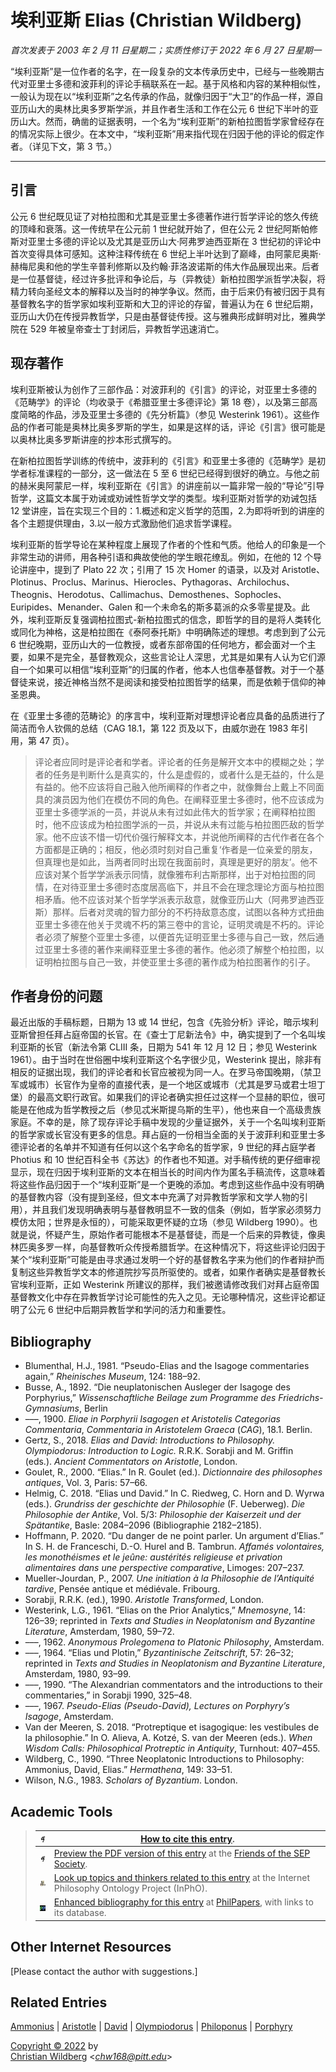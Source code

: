 # 埃利亚斯 Elias (Christian Wildberg)

*首次发表于 2003 年 2 月 11 日星期二；实质性修订于 2022 年 6 月 27 日星期一*

“埃利亚斯”是一位作者的名字，在一段复杂的文本传承历史中，已经与一些晚期古代对亚里士多德和波菲利的评论手稿联系在一起。基于风格和内容的某种相似性，一般认为现在以“埃利亚斯”之名传承的作品，就像归因于“大卫”的作品一样，源自亚历山大的奥林比奥多罗斯学派，并且作者生活和工作在公元 6 世纪下半叶的亚历山大。然而，确凿的证据表明，一个名为“埃利亚斯”的新柏拉图哲学家曾经存在的情况实际上很少。在本文中，“埃利亚斯”用来指代现在归因于他的评论的假定作者。（详见下文，第 3 节。）

---

## 引言

公元 6 世纪既见证了对柏拉图和尤其是亚里士多德著作进行哲学评论的悠久传统的顶峰和衰落。这一传统早在公元前 1 世纪就开始了，但在公元 2 世纪阿斯帕修斯对亚里士多德的评论以及尤其是亚历山大·阿弗罗迪西亚斯在 3 世纪初的评论中首次变得具体可感知。这种注释传统在 6 世纪上半叶达到了巅峰，由阿蒙尼奥斯·赫梅尼奥和他的学生辛普利修斯以及约翰·菲洛波诺斯的伟大作品展现出来。后者是一位基督徒，经过许多批评和争论后，与（异教徒）新柏拉图学派哲学决裂，将精力转向圣经文本的解释以及当时的神学争议。然而，由于后来仍有被归因于具有基督教名字的哲学家如埃利亚斯和大卫的评论的存留，普遍认为在 6 世纪后期，亚历山大仍在传授异教哲学，只是由基督徒传授。这与雅典形成鲜明对比，雅典学院在 529 年被皇帝查士丁封闭后，异教哲学迅速消亡。

## 现存著作

埃利亚斯被认为创作了三部作品：对波菲利的《引言》的评论，对亚里士多德的《范畴学》的评论（均收录于《希腊亚里士多德评论》第 18 卷），以及第三部高度简略的作品，涉及亚里士多德的《先分析篇》（参见 Westerink 1961）。这些作品的作者可能是奥林比奥多罗斯的学生，如果是这样的话，评论《引言》很可能是以奥林比奥多罗斯讲座的抄本形式撰写的。

在新柏拉图哲学训练的传统中，波菲利的《引言》和亚里士多德的《范畴学》是初学者标准课程的一部分，这一做法在 5 至 6 世纪已经得到很好的确立。与他之前的赫米奥阿蒙尼一样，埃利亚斯在《引言》的讲座前以一篇非常一般的“导论”引导哲学，这篇文本属于劝诫或劝诫性哲学文学的类型。埃利亚斯对哲学的劝诫包括 12 堂讲座，旨在实现三个目的：1.概述和定义哲学的范围，2.为即将听到的讲座的各个主题提供理由，3.以一般方式激励他们追求哲学课程。

埃利亚斯的哲学导论在某种程度上展现了作者的个性和气质。他给人的印象是一个非常生动的讲师，用各种引语和典故使他的学生眼花缭乱。例如，在他的 12 个导论讲座中，提到了 Plato 22 次；引用了 15 次 Homer 的语录，以及对 Aristotle、Plotinus、Proclus、Marinus、Hierocles、Pythagoras、Archilochus、Theognis、Herodotus、Callimachus、Demosthenes、Sophocles、Euripides、Menander、Galen 和一个未命名的斯多葛派的众多零星提及。此外，埃利亚斯反复强调柏拉图式-新柏拉图式的信念，即哲学的目的是将人类转化或同化为神格，这是柏拉图在《泰阿泰托斯》中明确陈述的理想。考虑到到了公元 6 世纪晚期，亚历山大的一位教授，或者东部帝国的任何地方，都会面对一个主要，如果不是完全，基督教观众，这些言论让人深思，尤其是如果有人认为它们源自一个如果可以相信“埃利亚斯”的归属的作者，他本人也信奉基督教。对于一个基督徒来说，接近神格当然不是阅读和接受柏拉图哲学的结果，而是依赖于信仰的神圣恩典。

在《亚里士多德的范畴论》的序言中，埃利亚斯对理想评论者应具备的品质进行了简洁而令人钦佩的总结（CAG 18.1，第 122 页及以下，由威尔逊在 1983 年引用，第 47 页）。

> 评论者应同时是评论者和学者。评论者的任务是解开文本中的模糊之处；学者的任务是判断什么是真实的，什么是虚假的，或者什么是无益的，什么是有益的。他不应该将自己融入他所阐释的作者之中，就像舞台上戴上不同面具的演员因为他们在模仿不同的角色。在阐释亚里士多德时，他不应该成为亚里士多德学派的一员，并说从未有过如此伟大的哲学家；在阐释柏拉图时，他不应该成为柏拉图学派的一员，并说从未有过能与柏拉图匹敌的哲学家。他不应该不惜一切代价强行解释文本，并说他所阐释的古代作者在各个方面都是正确的；相反，他必须时刻对自己重复‘作者是一位亲爱的朋友，但真理也是如此，当两者同时出现在我面前时，真理是更好的朋友’。他不应该对某个哲学学派表示同情，就像雅布利古斯那样，出于对柏拉图的同情，在对待亚里士多德时态度居高临下，并且不会在理念理论方面与柏拉图相矛盾。他不应该对某个哲学学派表示敌意，就像亚历山大（阿弗罗迪西亚斯）那样。后者对灵魂的智力部分的不朽持敌意态度，试图以各种方式扭曲亚里士多德在他关于灵魂不朽的第三卷中的言论，证明灵魂是不朽的。评论者必须了解整个亚里士多德，以便首先证明亚里士多德与自己一致，然后通过亚里士多德的著作来阐释亚里士多德的著作。他必须了解整个柏拉图，以证明柏拉图与自己一致，并使亚里士多德的著作成为柏拉图著作的引子。

## 作者身份的问题

最近出版的手稿标题，日期为 13 或 14 世纪，包含《先验分析》评论，暗示埃利亚斯曾担任拜占庭帝国的长官。在《查士丁尼新法令》中，确实提到了一个名叫埃利亚斯的长官（新法令第 CLIII 条，日期为 541 年 12 月 12 日；参见 Westerink 1961）。由于当时在世俗圈中埃利亚斯这个名字很少见，Westerink 提出，除非有相反的证据出现，我们的评论者和长官应被视为同一人。在罗马帝国晚期，（禁卫军或城市）长官作为皇帝的直接代表，是一个地区或城市（尤其是罗马或君士坦丁堡）的最高文职行政官。如果我们的评论者确实担任过这样一个显赫的职位，很可能是在他成为哲学教授之后（参见忒米斯提乌斯的生平），他也来自一个高级贵族家庭。不幸的是，除了现存评论手稿中发现的少量证据外，关于一个名叫埃利亚斯的哲学家或长官没有更多的信息。拜占庭的一份相当全面的关于波菲利和亚里士多德评论者的名单并不知道有任何以这个名字命名的哲学家，9 世纪的拜占庭学者 Photius 和 10 世纪百科全书《苏达》的作者也不知道。对手稿传统的更仔细审视显示，现在归因于埃利亚斯的文本在相当长的时间内作为匿名手稿流传，这意味着将这些作品归因于一个“埃利亚斯”是一个更晚的添加。考虑到这些作品中没有明确的基督教内容（没有提到圣经，但文本中充满了对异教哲学家和文学人物的引用），并且我们发现明确表明与基督教明显不一致的信条（例如，哲学家必须努力模仿太阳；世界是永恒的），可能采取更怀疑的立场（参见 Wildberg 1990）。也就是说，怀疑产生，原始作者可能根本不是基督徒，而是一个后来的异教徒，像奥林匹奥多罗一样，向基督教听众传授希腊哲学。在这种情况下，将这些评论归因于某个“埃利亚斯”可能是由寻求通过发明一个好的基督教名字来为他们的作者辩护而复制这些异教哲学文本的修道院抄写员所驱使的。或者，如果作者确实是基督教长官埃利亚斯，正如 Westerink 所建议的那样，我们被邀请修改我们对拜占庭帝国基督教文化中存在异教哲学讨论可能性的先入之见。无论哪种情况，这些评论都证明了公元 6 世纪中后期异教哲学和学问的活力和重要性。

<!--md-padding-ignore-begin-->
## Bibliography

* Blumenthal, H.J., 1981. “Pseudo-Elias and the Isagoge commentaries again,” *Rheinisches Museum*, 124: 188–92.
* Busse, A., 1892. “Die neuplatonischen Ausleger der Isagoge des Porphyrius,” *Wissenschaftliche Beilage zum Programme des Friedrichs-Gymnasiums*, Berlin
* –––, 1900. *Eliae in Porphyrii Isagogen et Aristotelis Categorias Commentaria*, *Commentaria in Aristotelem Graeca* (*CAG*), 18.1. Berlin.
* Gertz, S., 2018. *Elias and David: Introductions to Philosophy. Olympiodorus: Introduction to Logic.* R.R.K. Sorabji and M. Griffin (eds.). *Ancient Commentators on Aristotle*, London.
* Goulet, R., 2000. “Elias.” In R. Goulet (ed.). *Dictionnaire des philosophes antiques*, Vol. 3, Paris: 57–66.
* Helmig, C. 2018. “Elias und David.” In C. Riedweg, C. Horn and D. Wyrwa (eds.). *Grundriss der geschichte der Philosophie* (F. Ueberweg). *Die Philosophie der Antike*, Vol. 5/3: *Philosophie der Kaiserzeit und der Spätantike*, Basle: 2084–2096 (Bibliographie 2182–2185).
* Hoffmann, P. 2020. “Du danger de ne point parler. Un argument d’Elias.” In S. H. de Franceschi, D.-O. Hurel and B. Tambrun. *Affamés volontaires, les monothéismes et le jeûne: austérités religieuse et privation alimentaires dans une perspective comparative*, Limoges: 207–237.
* Mueller-Jourdan, P., 2007. *Une initiation à la Philosophie de l’Antiquité tardive*, Pensée antique et médiévale. Fribourg.
* Sorabji, R.R.K. (ed.), 1990. *Aristotle Transformed*, London.
* Westerink, L.G., 1961. “Elias on the Prior Analytics,” *Mnemosyne*, 14: 126–39; reprinted in *Texts and Studies in Neoplatonism and Byzantine Literature*, Amsterdam, 1980, 59–72.
* –––, 1962. *Anonymous Prolegomena to Platonic Philosophy*, Amsterdam.
* –––, 1964. “Elias und Plotin,” *Byzantinische Zeitschrift*, 57: 26–32; reprinted in *Texts and Studies in Neoplatonism and Byzantine Literature*, Amsterdam, 1980, 93–99.
* –––, 1990. “The Alexandrian commentators and the introductions to their commentaries,” in Sorabji 1990, 325–48.
* –––, 1967. *Pseudo-Elias (Pseudo-David), Lectures on Porphyry’s Isagoge*, Amsterdam.
* Van der Meeren, S. 2018. “Protreptique et isagogique: les vestibules de la philosophie.” In O. Alieva, A. Kotzé, S. van der Meeren (eds.). *When Wisdom Calls: Philosophical Protreptic in Antiquity*, Turnhout: 407–455.
* Wildberg, C., 1990. “Three Neoplatonic Introductions to Philosophy: Ammonius, David, Elias.” *Hermathena*, 149: 33–51.
* Wilson, N.G., 1983. *Scholars of Byzantium*. London.

## Academic Tools

> | ![sep man icon](../.gitbook/assets/sepman-icon.png) | [How to cite this entry](https://plato.stanford.edu/cgi-bin/encyclopedia/archinfo.cgi?entry=elias). |
> | --- | --- |
> | ![sep man icon](../.gitbook/assets/sepman-icon.png) | [Preview the PDF version of this entry](https://leibniz.stanford.edu/friends/preview/elias/) at the [Friends of the SEP Society](https://leibniz.stanford.edu/friends/). |
> | ![inpho icon](../.gitbook/assets/inpho.png) | [Look up topics and thinkers related to this entry](https://www.inphoproject.org/entity?sep=elias&redirect=True) at the Internet Philosophy Ontology Project (InPhO). |
> | ![phil papers icon](../.gitbook/assets/pp.png) | [Enhanced bibliography for this entry](https://philpapers.org/sep/elias/) at [PhilPapers](https://philpapers.org/), with links to its database. |

## Other Internet Resources

[Please contact the author with suggestions.]

## Related Entries

[Ammonius](https://plato.stanford.edu/entries/ammonius/) | [Aristotle](https://plato.stanford.edu/entries/aristotle/) | [David](https://plato.stanford.edu/entries/david/) | [Olympiodorus](https://plato.stanford.edu/entries/olympiodorus/) | [Philoponus](https://plato.stanford.edu/entries/philoponus/) | [Porphyry](https://plato.stanford.edu/entries/porphyry/)

[Copyright © 2022](https://plato.stanford.edu/info.html#c) by  
[Christian Wildberg](https://www.classics.pitt.edu/people/christian-wildberg) <[*chw168@pitt.edu*](mailto:chw168%40pitt%2eedu)>
<!--md-padding-ignore-end-->
